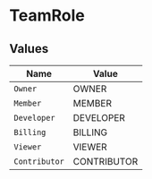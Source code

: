 # TeamRole


## Values

| Name          | Value         |
| ------------- | ------------- |
| `Owner`       | OWNER         |
| `Member`      | MEMBER        |
| `Developer`   | DEVELOPER     |
| `Billing`     | BILLING       |
| `Viewer`      | VIEWER        |
| `Contributor` | CONTRIBUTOR   |